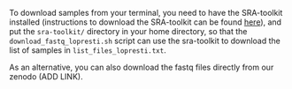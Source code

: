 To download samples from your terminal, you need to have the SRA-toolkit installed (instructions to download the SRA-toolkit can be found [here](https://github.com/ncbi/sra-tools/wiki/)), and put the `sra-toolkit/` directory in your home directory, so that the `download_fastq_lopresti.sh` script can use the sra-toolkit to download the list of samples in `list_files_lopresti.txt`.

As an alternative, you can also download the fastq files directly from our zenodo (ADD LINK).